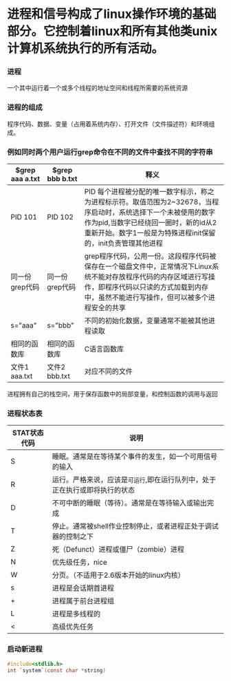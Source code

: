 进程和信号构成了linux操作环境的基础部分。它控制着linux和所有其他类unix计算机系统执行的所有活动。
=
### 进程
一个其中运行着一个或多个线程的地址空间和线程所需要的系统资源
### 进程的组成
程序代码、数据、变量（占用着系统内存）、打开文件（文件描述符）和环境组成。
### 例如同时两个用户运行grep命令在不同的文件中查找不同的字符串
|$grep aaa a.txt|$grep bbb b.txt|释义|
|---|---|---|
|PID 101|PID 102|PID 每个进程被分配的唯一数字标示，称之为进程标示符。取值范围为2~32678，当程序启动时，系统选择下一个未被使用的数字作为pid,当数字已经绕回一圈时，新的id从2重新开始。数字1一般是为特殊进程init保留的，init负责管理其他进程|
|同一份grep代码|同一份grep代码|grep程序代码，公用一份。这段程序代码被保存在一个磁盘文件中，正常情况下Linux系统不能对存放程序代码的内存区域进行写操作，即程序代码以只读的方式加载到内存中，虽然不能进行写操作，但可以被多个进程安全的共享|
|s="aaa"|s="bbb"|不同的初始化数据，变量通常不能被其他进程读取|
|相同的函数库|相同的函数库|C语言函数库|
|文件1 aaa.txt|文件2 bbb.txt|对应不同的文件|
进程拥有自己的栈空间，用于保存函数中的局部变量，和控制函数的调用与返回
### 进程状态表
|STAT状态代码|说明|
|---|---|
|S|睡眠。通常是在等待某个事件的发生，如一个可用信号的输入|
|R|运行。严格来说，应该是`可运行`,即在运行队列中，处于正在执行或即将执行的状态|
|D|不可中断的睡眠（等待）。通常是在等待输入或输出完成|
|T|停止。通常被shell作业控制停止，或者进程正处于调试器的控制之下|
|Z|死（Defunct）进程或僵尸（zombie）进程|
|N|优先级任务，nice|
|W|分页。（不适用于2.6版本开始的linux内核）|
|s|进程是会话期首进程|
|+|进程属于前台进程组|
|L|进程是多线程的|
|<|高级优先任务|
### 启动新进程
```c
#include<stdlib.h>
int `system`(const char *string)
```
